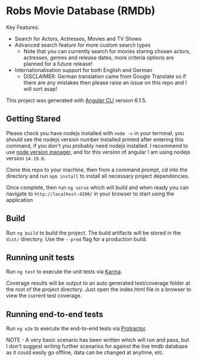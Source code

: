 # Robs Movie Database (RMDb)

Key Features:
- Search for Actors, Actresses, Movies and TV Shows
- Advanced search feature for more custom search types 
  - Note that you can currently search for movies staring chosen actors, actresses, genres and release dates, more criteria options are planned for a future release!
- Internationalisation support for both English and German
  - DISCLAIMER: German translation came from Google Translate so if there are any mistakes then please raise an issue on this repo and I will sort asap!

This project was generated with [Angular CLI](https://github.com/angular/angular-cli) version 6.1.5.

## Getting Stared

Please check you have nodejs installed with `node -v` in your terminal, you should see the nodejs version number installed printed after entering this command, if you don't you probably need nodejs installed. I recommend to use [node version manager](https://github.com/nvm-sh/nvm), and for this version of angular I am using nodejs version `14.19.0`.

Clone this repo to your machine, then from a command prompt, cd into the directory and run `npm install` to install all necessary project dependencies.

Once complete, then run `ng serve` which will build and when ready you can navigate to `http://localhost:4200/` in your browser to start using the application

## Build

Run `ng build` to build the project. The build artifacts will be stored in the `dist/` directory. Use the `--prod` flag for a production build.

## Running unit tests

Run `ng test` to execute the unit tests via [Karma](https://karma-runner.github.io).

Coverage results will be output to an auto generated test/coverage folder at the root of the project directory. Just open the index.html file in a browser to view the current test coverage.

## Running end-to-end tests

Run `ng e2e` to execute the end-to-end tests via [Protractor](http://www.protractortest.org/).

NOTE - A very basic scenario has been written which will run and pass, but I don't suggest writing further scenarios for against the live tmdb database as it could easily go offline, data can be changed at anytime, etc.
